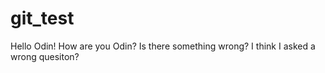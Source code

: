 # git_test
Hello Odin!
How are you Odin?
Is there something wrong?
I think I asked a wrong quesiton?
